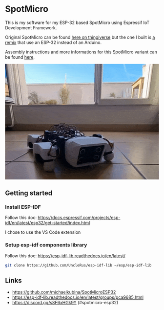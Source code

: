 # SpotMicro 

This is my software for my ESP-32 based SpotMicro using Espressif IoT Development Framework.

Original SpotMicro can be found [here on thingiverse](https://www.thingiverse.com/thing:3445283) but the one I built
is [a remix](https://www.thingiverse.com/thing:4559827) that use an ESP-32 instead of an Arduino.

Assembly instructions and more informations for this SpotMicro variant can be found [here](https://github.com/michaelkubina/SpotMicroESP32).

![SpotMicro stand up](spot-micro.gif)

## Getting started
### Install ESP-IDF

Follow this doc: https://docs.espressif.com/projects/esp-idf/en/latest/esp32/get-started/index.html

I chose to use the VS Code extension

### Setup esp-idf components library

Follow this doc: https://esp-idf-lib.readthedocs.io/en/latest/

```bash
git clone https://github.com/UncleRus/esp-idf-lib ~/esp/esp-idf-lib
```

## Links
- https://github.com/michaelkubina/SpotMicroESP32
- https://esp-idf-lib.readthedocs.io/en/latest/groups/pca9685.html
- https://discord.gg/s8F6xHGk9Y (#spotmicro-esp32)